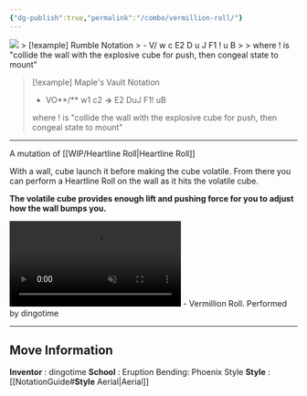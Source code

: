 ```yaml
---
{"dg-publish":true,"permalink":"/combo/vermillion-roll/"}
---
```



<img src= "https://files.catbox.moe/p7fz45.png">
> [!example] Rumble Notation
> -  V/ w c E2 D u J F1 ! u B
>
> where ! is "collide the wall with the explosive cube for push, then congeal state to mount"

> [!example] Maple's Vault Notation
> -  VO**/** w1 c2 **->** E2 DuJ F1! uB
>
> where ! is "collide the wall with the explosive cube for push, then congeal state to mount"
***

A mutation of [[WIP/Heartline Roll\|Heartline Roll]]

With a wall, cube launch it before making the cube volatile. From there you can perform a Heartline Roll on the wall as it hits the volatile cube.

**The volatile cube provides enough lift and pushing force for you to adjust how the wall bumps you.**

<video controls loop autoplay muted>  
  <source src="https://files.catbox.moe/9y7i5j.mp4" type="video/mp4">  
  Your browser does not support the video tag.  
</video>
 - Vermillion Roll. Performed by dingotime
 
***

## Move Information
**Inventor** : dingotime
**School** : Eruption Bending: Phoenix Style
**Style** : [[NotationGuide#**Style** Aerial\|Aerial]]

